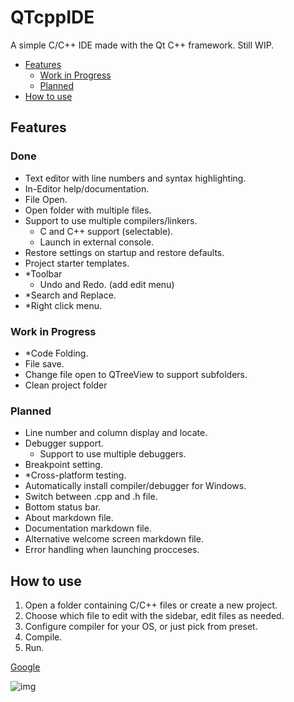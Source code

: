 # QTcppIDE
A simple C/C++ IDE made with the Qt C++ framework.
Still WIP.

<!-- TOC -->
- [Features](#features)
    - [Work in Progress](#work-in-progress)
    - [Planned](#planned)
- [How to use](#how-to-use)
<!-- /TOC -->

## Features

### Done
- Text editor with line numbers and syntax highlighting.
- In-Editor help/documentation.
- File Open.
- Open folder with multiple files.
- Support to use multiple compilers/linkers.
    - C and C++ support (selectable).
    - Launch in external console.
- Restore settings on startup and restore defaults.
- Project starter templates.
- *Toolbar
    - Undo and Redo. (add edit menu)
- *Search and Replace.
- *Right click menu.

### Work in Progress
- *Code Folding.
- File save.
- Change file open to QTreeView to support subfolders.
- Clean project folder

### Planned
- Line number and column display and locate.
- Debugger support.
    - Support to use multiple debuggers.
- Breakpoint setting.
- *Cross-platform testing.
- Automatically install compiler/debugger for Windows.
- Switch between .cpp and .h file.
- Bottom status bar.
- About markdown file.
- Documentation markdown file.
- Alternative welcome screen markdown file.
- Error handling when launching procceses.


## How to use
1. Open a folder containing C/C++ files or create a new project.
2. Choose which file to edit with the sidebar, edit files as needed.
3. Configure compiler for your OS, or just pick from preset.
4. Compile.
5. Run.

[Google](http://www.google.com)

![img](../doc/duck.png)